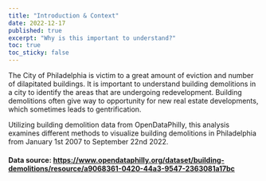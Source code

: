 ```yaml
---
title: "Introduction & Context"
date: 2022-12-17
published: true
excerpt: "Why is this important to understand?"
toc: true
toc_sticky: false
---
```


The City of Philadelphia is victim to a great amount of eviction and number of dilapitated buildings. It is important to understand building demolitions in a city to identify the areas that are undergoing redevelopment. Building demolitions often give way to opportunity for new real estate developments, which sometimes leads to gentrification. 

Utilizing building demolition data from OpenDataPhilly, this analysis examines different methods to visualize building demolitions in Philadelphia from January 1st 2007 to September 22nd 2022. 

#### Data source: https://www.opendataphilly.org/dataset/building-demolitions/resource/a9068361-0420-44a3-9547-2363081a17bc 
